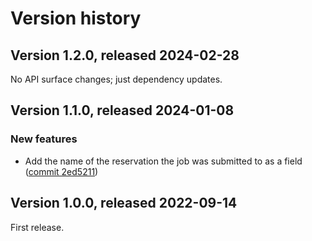 # Version history

## Version 1.2.0, released 2024-02-28

No API surface changes; just dependency updates.

## Version 1.1.0, released 2024-01-08

### New features

- Add the name of the reservation the job was submitted to as a field ([commit 2ed5211](https://github.com/googleapis/google-cloud-dotnet/commit/2ed521141cce32eef0b56e6b20f705ba444409d5))

## Version 1.0.0, released 2022-09-14

First release.
